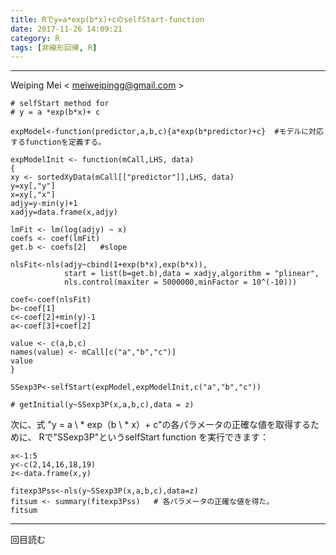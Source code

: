 ```yaml
---
title: Rでy=a*exp(b*x)+cのselfStart-function
date: 2017-11-26 14:09:21
category: R
tags: [非線形回帰, R]
---
```


---


Weiping Mei < meiweipingg@gmail.com >


<!-- more -->


    # selfStart method for
    # y = a *exp(b*x)+ c

    expModel<-function(predictor,a,b,c){a*exp(b*predictor)+c}  #モデルに対応するfunctionを定義する。
  
  	expModelInit <- function(mCall,LHS, data)
  	{
    xy <- sortedXyData(mCall[["predictor"]],LHS, data)
    y=xy[,"y"]
    x=xy[,"x"]
    adjy=y-min(y)+1
    xadjy=data.frame(x,adjy)
    
    lmFit <- lm(log(adjy) ~ x)
    coefs <- coef(lmFit)
    get.b <- coefs[2]   #slope
  
    nlsFit<-nls(adjy~cbind(1+exp(b*x),exp(b*x)),
                start = list(b=get.b),data = xadjy,algorithm = "plinear",
                nls.control(maxiter = 5000000,minFactor = 10^(-10)))
    
    coef<-coef(nlsFit)
    b<-coef[1]
    c<-coef[2]+min(y)-1
    a<-coef[3]+coef[2]

    value <- c(a,b,c)
    names(value) <- mCall[c("a","b","c")]
    value
    }
  
    SSexp3P<-selfStart(expModel,expModelInit,c("a","b","c"))
  
    # getInitial(y~SSexp3P(x,a,b,c),data = z)
 

次に、式 "y = a \ * exp（b \ * x）+ c"の各パラメータの正確な値を取得するために、 Rで"SSexp3P"というselfStart function を実行できます：

	x<-1:5
	y<-c(2,14,16,18,19)
	z<-data.frame(x,y)

	fitexp3Pss<-nls(y~SSexp3P(x,a,b,c),data=z)
	fitsum <- summary(fitexp3Pss)   # 各パラメータの正確な値を得た。
	fitsum




---

<span id="busuanzi_container_page_pv">
<span id="busuanzi_value_page_pv"></span> 回目読む
</span>